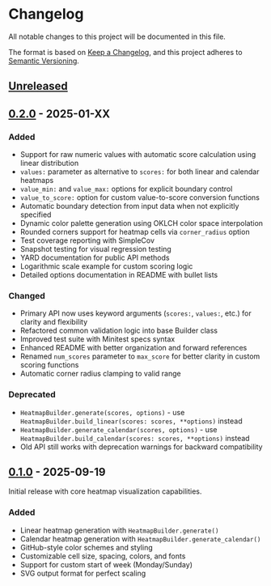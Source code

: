 # Changelog

All notable changes to this project will be documented in this file.

The format is based on [Keep a Changelog](https://keepachangelog.com/en/1.0.0/),
and this project adheres to [Semantic Versioning](https://semver.org/spec/v2.0.0.html).

## [Unreleased]

## [0.2.0] - 2025-01-XX

### Added
- Support for raw numeric values with automatic score calculation using linear distribution
- `values:` parameter as alternative to `scores:` for both linear and calendar heatmaps
- `value_min:` and `value_max:` options for explicit boundary control
- `value_to_score:` option for custom value-to-score conversion functions
- Automatic boundary detection from input data when not explicitly specified
- Dynamic color palette generation using OKLCH color space interpolation
- Rounded corners support for heatmap cells via `corner_radius` option
- Test coverage reporting with SimpleCov
- Snapshot testing for visual regression testing
- YARD documentation for public API methods
- Logarithmic scale example for custom scoring logic
- Detailed options documentation in README with bullet lists

### Changed
- Primary API now uses keyword arguments (`scores:`, `values:`, etc.) for clarity and flexibility
- Refactored common validation logic into base Builder class
- Improved test suite with Minitest specs syntax
- Enhanced README with better organization and forward references
- Renamed `num_scores` parameter to `max_score` for better clarity in custom scoring functions
- Automatic corner radius clamping to valid range

### Deprecated
- `HeatmapBuilder.generate(scores, options)` - use `HeatmapBuilder.build_linear(scores: scores, **options)` instead
- `HeatmapBuilder.generate_calendar(scores, options)` - use `HeatmapBuilder.build_calendar(scores: scores, **options)` instead
- Old API still works with deprecation warnings for backward compatibility

## [0.1.0] - 2025-09-19

Initial release with core heatmap visualization capabilities.

### Added
- Linear heatmap generation with `HeatmapBuilder.generate()`
- Calendar heatmap generation with `HeatmapBuilder.generate_calendar()`
- GitHub-style color schemes and styling
- Customizable cell size, spacing, colors, and fonts
- Support for custom start of week (Monday/Sunday)
- SVG output format for perfect scaling

[Unreleased]: https://github.com/dreikanter/heatmap-builder/compare/v0.2.0...HEAD
[0.2.0]: https://github.com/dreikanter/heatmap-builder/compare/v0.1.0...v0.2.0
[0.1.0]: https://github.com/dreikanter/heatmap-builder/releases/tag/v0.1.0
